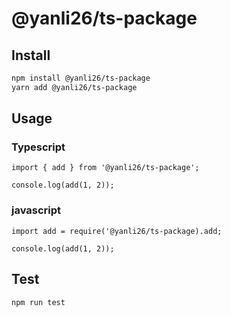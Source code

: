 # @yanli26/ts-package

## Install

```sh
npm install @yanli26/ts-package
yarn add @yanli26/ts-package
```

## Usage

### Typescript
```
import { add } from '@yanli26/ts-package';

console.log(add(1, 2));
```

### javascript

```
import add = require('@yanli26/ts-package).add;

console.log(add(1, 2));
```

## Test

```sh
npm run test
```
